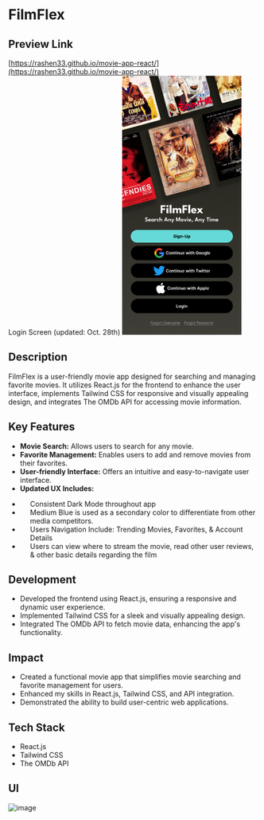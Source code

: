 # FilmFlex 

## Preview Link 
[https://rashen33.github.io/movie-app-react/](https://rashen33.github.io/movie-app-react/)
<br>
Login Screen (updated: Oct. 28th)
<img src="uiAssets/filmFlexLogin.png" alt="New UI Login" width="240" height="520">



## Description
FilmFlex is a user-friendly movie app designed for searching and managing favorite movies. It utilizes React.js for the frontend to enhance the user interface, implements Tailwind CSS for responsive and visually appealing design, and integrates The OMDb API for accessing movie information.

## Key Features
- **Movie Search:** Allows users to search for any movie.
- **Favorite Management:** Enables users to add and remove movies from their favorites.
- **User-friendly Interface:** Offers an intuitive and easy-to-navigate user interface.
- **Updated UX Includes:**
<ul>
  <li style="padding-left: 20px;">Consistent Dark Mode throughout app</li>
  <li style="padding-left: 20px;">Medium Blue is used as a secondary color to differentiate from other media competitors.</li>
  <li style="padding-left: 20px;">Users Navigation Include: Trending Movies, Favorites, & Account Details</li>
  <li style="padding-left: 20px;">Users can view where to stream the movie, read other user reviews, & other basic details regarding the film</li>
</ul>



## Development
- Developed the frontend using React.js, ensuring a responsive and dynamic user experience.
- Implemented Tailwind CSS for a sleek and visually appealing design.
- Integrated The OMDb API to fetch movie data, enhancing the app's functionality.

## Impact
- Created a functional movie app that simplifies movie searching and favorite management for users.
- Enhanced my skills in React.js, Tailwind CSS, and API integration.
- Demonstrated the ability to build user-centric web applications.

## Tech Stack
- React.js
- Tailwind CSS
- The OMDb API

## UI
![image](https://github.com/rashen33/movie-app-react/assets/128305496/c5168ba4-a38b-429c-9d5a-8766f67b4997)

